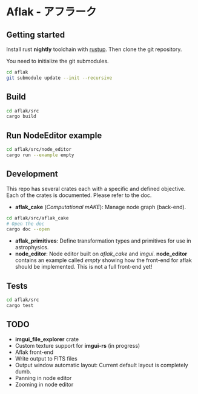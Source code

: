 # Aflak - アフラーク

## Getting started

Install rust **nightly** toolchain with [rustup](https://rustup.rs/).
Then clone the git repository.

You need to initialize the git submodules.

```sh
cd aflak
git submodule update --init --recursive
```

## Build

```sh
cd aflak/src
cargo build
```

## Run NodeEditor example

```sh
cd aflak/src/node_editor
cargo run --example empty
```

## Development

This repo has several crates each with a specific and defined objective.
Each of the crates is documented. Please refer to the doc.

- **aflak_cake** (*Computational mAKE*): Manage node graph (back-end).

```sh
cd aflak/src/aflak_cake
# Open the doc
cargo doc --open
```
- **aflak_primitives**: Define transformation types and primitives for use in
astrophysics.
- **node_editor**: Node editor built on *aflak_cake* and *imgui*.
**node_editor** contains an example called *empty* showing how the front-end
for aflak should be implemented. This is not a full front-end yet!

## Tests

```sh
cd aflak/src
cargo test
```

## TODO

- **imgui_file_explorer** crate
- Custom texture support for **imgui-rs** (in progress)
- Aflak front-end
- Write output to FITS files
- Output window automatic layout: Current default layout is completely dumb.
- Panning in node editor
- Zooming in node editor
